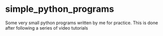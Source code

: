 # simple_python_programs
Some very small python programs written by me for practice. This is done after following a series of video tutorials
